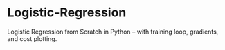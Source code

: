 # Logistic-Regression
Logistic Regression from Scratch in Python – with training loop, gradients, and cost plotting.
